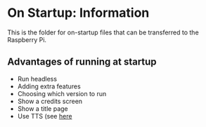 # On Startup: Information
This is the folder for on-startup files that can be transferred to the Raspberry Pi.

## Advantages of running at startup
- Run headless
- Adding extra features
- Choosing which version to run
- Show a credits screen
- Show a title page
- Use TTS (see [here](help/setup_text-to-speech)
